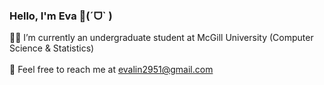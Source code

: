 ### Hello, I'm Eva 👋(ˊᗜˋ )

🧑‍🎓 I’m currently an undergraduate student at McGill University (Computer Science & Statistics)<br><br>
📧 Feel free to reach me at evalin2951@gmail.com<br><br>
